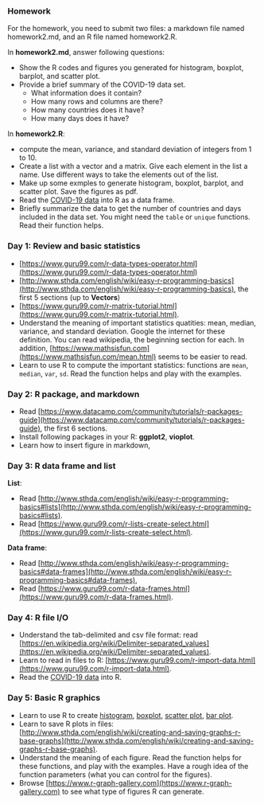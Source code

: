 ### Homework

For the homework, you need to submit two files: a markdown file named homework2.md, and an R file named  homework2.R. 

In **homework2.md**, answer following questions: 

- Show the R codes and figures you generated for histogram, boxplot, barplot, and scatter plot. 
- Provide a brief summary of the COVID-19 data set. 
	- What information does it contain? 
	- How many rows and columns are there? 
	- How many countries does it have? 
	- How many days does it have? 
 

In **homework2.R**:

- compute the mean, variance, and standard deviation of integers from 1 to 10.
- Create a list with a vector and a matrix. Give each element in the list a name. Use different ways to take the elements out of the list.  
- Make up some exmples to generate histogram, boxplot, barplot, and scatter plot. Save the figures as pdf. 
- Read the [COVID-19 data](data/covid_19_clean_complete.csv) into R as a data frame. 
- Briefly summarize the data to get the number of countries and days included in the data set. You might need the ``table`` or ``unique`` functions. Read their function helps. 

### Day 1: Review and basic statistics
- [https://www.guru99.com/r-data-types-operator.html](https://www.guru99.com/r-data-types-operator.html)
- [http://www.sthda.com/english/wiki/easy-r-programming-basics](http://www.sthda.com/english/wiki/easy-r-programming-basics), the first 5 sections (up to **Vectors**)
- [https://www.guru99.com/r-matrix-tutorial.html](https://www.guru99.com/r-matrix-tutorial.html).
- Understand the meaning of important statistics quatities: mean, median, variance, and standard deviation. Google the internet for these definition. You can read wikipedia, the beginning section for each. In addition, [https://www.mathsisfun.com](https://www.mathsisfun.com/mean.html) seems to be easier to read. 
- Learn to use R to compute the important statistics: functions are ``mean``, ``median``, ``var``, ``sd``. Read the function helps and play with the examples. 


### Day 2: R package, and markdown
- Read [https://www.datacamp.com/community/tutorials/r-packages-guide](https://www.datacamp.com/community/tutorials/r-packages-guide), the first 6 sections. 
- Install following packages in your R: **ggplot2**, **vioplot**.
- Learn how to insert figure in markdown, 

### Day 3: R data frame and list 
**List**:

- Read [http://www.sthda.com/english/wiki/easy-r-programming-basics#lists](http://www.sthda.com/english/wiki/easy-r-programming-basics#lists). 
- Read [https://www.guru99.com/r-lists-create-select.html](https://www.guru99.com/r-lists-create-select.html). 

**Data frame**:

- Read [http://www.sthda.com/english/wiki/easy-r-programming-basics#data-frames](http://www.sthda.com/english/wiki/easy-r-programming-basics#data-frames), 
- Read [https://www.guru99.com/r-data-frames.html](https://www.guru99.com/r-data-frames.html). 

### Day 4: R file I/O
- Understand the tab-delimited and csv file format: read [https://en.wikipedia.org/wiki/Delimiter-separated_values](https://en.wikipedia.org/wiki/Delimiter-separated_values). 
- Learn to read in files to R: [https://www.guru99.com/r-import-data.html](https://www.guru99.com/r-import-data.html). 
- Read the [COVID-19 data](data/covid_19_clean_complete.csv) into R. 

### Day 5: Basic R graphics

- Learn to use R to create [histogram](https://www.statmethods.net/graphs/density.html), [boxplot](https://www.statmethods.net/graphs/boxplot.html), [scatter plot](https://www.statmethods.net/graphs/scatterplot.html), [bar plot](https://www.statmethods.net/graphs/bar.html). 
- Learn to save R plots in files: [http://www.sthda.com/english/wiki/creating-and-saving-graphs-r-base-graphs](http://www.sthda.com/english/wiki/creating-and-saving-graphs-r-base-graphs). 
- Understand the meaning of each figure. Read the function helps for these functions, and play with the examples. Have a rough idea of the function parameters (what you can control for the figures).
- Browse [https://www.r-graph-gallery.com](https://www.r-graph-gallery.com) to see what type of figures R can generate. 
